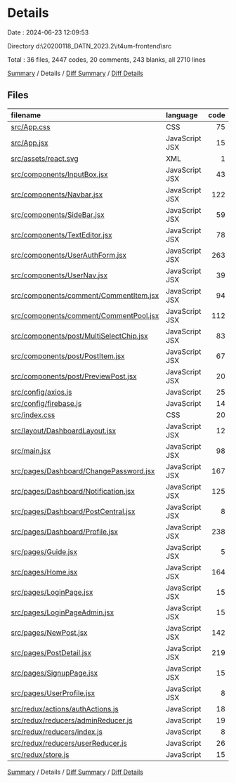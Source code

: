 # Details

Date : 2024-06-23 12:09:53

Directory d:\\20200118_DATN_2023.2\\it4um-frontend\\src

Total : 36 files,  2447 codes, 20 comments, 243 blanks, all 2710 lines

[Summary](results.md) / Details / [Diff Summary](diff.md) / [Diff Details](diff-details.md)

## Files
| filename | language | code | comment | blank | total |
| :--- | :--- | ---: | ---: | ---: | ---: |
| [src/App.css](/src/App.css) | CSS | 75 | 0 | 17 | 92 |
| [src/App.jsx](/src/App.jsx) | JavaScript JSX | 15 | 0 | 3 | 18 |
| [src/assets/react.svg](/src/assets/react.svg) | XML | 1 | 0 | 0 | 1 |
| [src/components/InputBox.jsx](/src/components/InputBox.jsx) | JavaScript JSX | 43 | 0 | 2 | 45 |
| [src/components/Navbar.jsx](/src/components/Navbar.jsx) | JavaScript JSX | 122 | 2 | 15 | 139 |
| [src/components/SideBar.jsx](/src/components/SideBar.jsx) | JavaScript JSX | 59 | 0 | 3 | 62 |
| [src/components/TextEditor.jsx](/src/components/TextEditor.jsx) | JavaScript JSX | 78 | 0 | 9 | 87 |
| [src/components/UserAuthForm.jsx](/src/components/UserAuthForm.jsx) | JavaScript JSX | 263 | 0 | 14 | 277 |
| [src/components/UserNav.jsx](/src/components/UserNav.jsx) | JavaScript JSX | 39 | 0 | 5 | 44 |
| [src/components/comment/CommentItem.jsx](/src/components/comment/CommentItem.jsx) | JavaScript JSX | 94 | 0 | 6 | 100 |
| [src/components/comment/CommentPool.jsx](/src/components/comment/CommentPool.jsx) | JavaScript JSX | 112 | 0 | 10 | 122 |
| [src/components/post/MultiSelectChip.jsx](/src/components/post/MultiSelectChip.jsx) | JavaScript JSX | 83 | 0 | 8 | 91 |
| [src/components/post/PostItem.jsx](/src/components/post/PostItem.jsx) | JavaScript JSX | 67 | 0 | 4 | 71 |
| [src/components/post/PreviewPost.jsx](/src/components/post/PreviewPost.jsx) | JavaScript JSX | 20 | 0 | 3 | 23 |
| [src/config/axios.js](/src/config/axios.js) | JavaScript | 25 | 0 | 5 | 30 |
| [src/config/firebase.js](/src/config/firebase.js) | JavaScript | 14 | 0 | 4 | 18 |
| [src/index.css](/src/index.css) | CSS | 20 | 0 | 6 | 26 |
| [src/layout/DashboardLayout.jsx](/src/layout/DashboardLayout.jsx) | JavaScript JSX | 12 | 0 | 3 | 15 |
| [src/main.jsx](/src/main.jsx) | JavaScript JSX | 98 | 0 | 3 | 101 |
| [src/pages/Dashboard/ChangePassword.jsx](/src/pages/Dashboard/ChangePassword.jsx) | JavaScript JSX | 167 | 5 | 12 | 184 |
| [src/pages/Dashboard/Notification.jsx](/src/pages/Dashboard/Notification.jsx) | JavaScript JSX | 125 | 0 | 10 | 135 |
| [src/pages/Dashboard/PostCentral.jsx](/src/pages/Dashboard/PostCentral.jsx) | JavaScript JSX | 8 | 0 | 3 | 11 |
| [src/pages/Dashboard/Profile.jsx](/src/pages/Dashboard/Profile.jsx) | JavaScript JSX | 238 | 4 | 19 | 261 |
| [src/pages/Guide.jsx](/src/pages/Guide.jsx) | JavaScript JSX | 5 | 0 | 3 | 8 |
| [src/pages/Home.jsx](/src/pages/Home.jsx) | JavaScript JSX | 164 | 2 | 17 | 183 |
| [src/pages/LoginPage.jsx](/src/pages/LoginPage.jsx) | JavaScript JSX | 15 | 0 | 3 | 18 |
| [src/pages/LoginPageAdmin.jsx](/src/pages/LoginPageAdmin.jsx) | JavaScript JSX | 15 | 0 | 3 | 18 |
| [src/pages/NewPost.jsx](/src/pages/NewPost.jsx) | JavaScript JSX | 142 | 3 | 14 | 159 |
| [src/pages/PostDetail.jsx](/src/pages/PostDetail.jsx) | JavaScript JSX | 219 | 0 | 14 | 233 |
| [src/pages/SignupPage.jsx](/src/pages/SignupPage.jsx) | JavaScript JSX | 15 | 0 | 3 | 18 |
| [src/pages/UserProfile.jsx](/src/pages/UserProfile.jsx) | JavaScript JSX | 8 | 0 | 3 | 11 |
| [src/redux/actions/authActions.js](/src/redux/actions/authActions.js) | JavaScript | 18 | 0 | 5 | 23 |
| [src/redux/reducers/adminReducer.js](/src/redux/reducers/adminReducer.js) | JavaScript | 19 | 0 | 3 | 22 |
| [src/redux/reducers/index.js](/src/redux/reducers/index.js) | JavaScript | 8 | 0 | 2 | 10 |
| [src/redux/reducers/userReducer.js](/src/redux/reducers/userReducer.js) | JavaScript | 26 | 0 | 3 | 29 |
| [src/redux/store.js](/src/redux/store.js) | JavaScript | 15 | 4 | 6 | 25 |

[Summary](results.md) / Details / [Diff Summary](diff.md) / [Diff Details](diff-details.md)